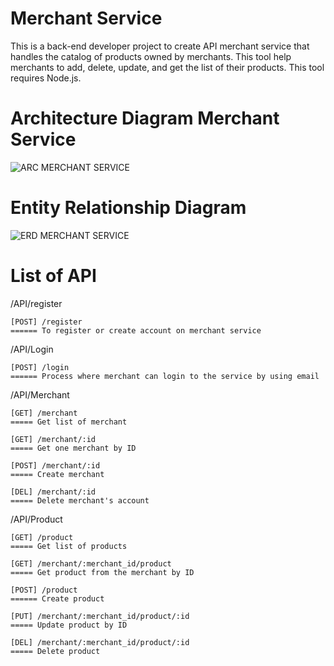 # Merchant Service
This is a back-end developer project to create API merchant service that handles the catalog of products owned by merchants. This tool help merchants to add, delete, update, and get the list of their products. This tool requires Node.js.

# Architecture Diagram Merchant Service
![ARC MERCHANT SERVICE](https://user-images.githubusercontent.com/116246829/215279356-7fe05391-b3c6-4e66-9acd-8f715c493258.jpg)

# Entity Relationship Diagram
![ERD MERCHANT SERVICE](https://user-images.githubusercontent.com/116246829/215279358-20ead639-bd2b-425c-ba84-c65a92c9d2c5.jpg)

# List of API

/API/register
```
[POST] /register
====== To register or create account on merchant service
```

/API/Login
```
[POST] /login
====== Process where merchant can login to the service by using email
```

/API/Merchant
```
[GET] /merchant
===== Get list of merchant

[GET] /merchant/:id
===== Get one merchant by ID

[POST] /merchant/:id
===== Create merchant

[DEL] /merchant/:id
===== Delete merchant's account
```

/API/Product
```
[GET] /product
===== Get list of products

[GET] /merchant/:merchant_id/product
===== Get product from the merchant by ID

[POST] /product
====== Create product

[PUT] /merchant/:merchant_id/product/:id
===== Update product by ID

[DEL] /merchant/:merchant_id/product/:id
===== Delete product
